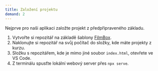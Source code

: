 ```yaml
---
title: Založení projektu
demand: 2
---
```


Nejprve pro naši aplikaci založte projekt z předpřipraveného základu.

1. Vytvořte si repozitář na základě šablony [FilmBox](https://github.com/Czechitas-podklady-WEB/FilmBox/).
1. Naklonujte si repozitář na svůj počítač do složky, kde máte projekty z kurzu.
1. Složku s repozitářem, kde je mimo jiné soubor `index.html`, otevřete ve VS Code.
1. Z terminálu spusťte lokální webový server přes `npx serve`.

